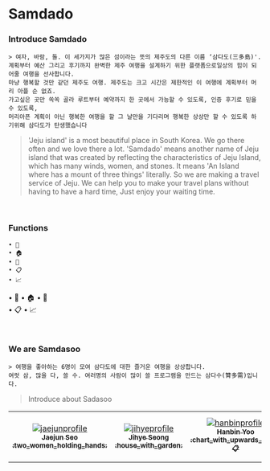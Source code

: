 # Samdado

### Introduce Samdado
```
> 여자, 바람, 돌. 이 세가지가 많은 섬이라는 뜻의 제주도의 다른 이름 ‘삼다도(三多島)'.
계획부터 예산 그리고 후기까지 완벽한 제주 여행을 설계하기 위한 플랫폼으로일상의 힘이 되어줄 여행을 선사합니다.
마냥 행복할 것만 같던 제주도 여행. 제주도는 크고 시간은 제한적인 이 여행에 계획부터 머리 아플 순 없죠.
가고싶은 곳만 쏙쏙 골라 루트부터 예약까지 한 곳에서 가능할 수 있도록, 인증 후기로 믿을 수 있도록,
머리아픈 계획이 아닌 행복한 여행을 할 그 날만을 기다리며 행복한 상상만 할 수 있도록 하기위해 삼다도가 탄생했습니다

```
   
> 'Jeju island' is a most beautiful place in South Korea. We go there often and we love there a lot. 'Samdado' means another name of Jeju island that was created by reflecting the characteristics of Jeju Island, which has many winds, women, and stones. It means 'An Island where has a mount of three things' literally. So we are making a travel service of Jeju. We can help you to make your travel plans without having to have a hard time, Just enjoy your waiting time. 

<br>

### Functions 
```
• 📝 
• 🏠 
• 👫 
• 📋
• 📈 
```

  • 📝 
  • 🏠 
  • 👫  
  • 📋 
  • 📈 



<br>

### We are Samdasoo
```
> 여행을 좋아하는 6명이 모여 삼다도에 대한 즐거운 여행을 상상합니다.
여럿 삼, 많을 다, 쓸 수. 여러명의 사람이 많이 쓸 프로그램을 만드는 삼다수(甧多需)입니다.
```
>Introduce about Sadasoo

<table>
  <tr>
       <td align="center">
      <a href="https://github.com/jaejunseo">
      <img src="https://avatars.githubusercontent.com/u/76934235?s=460&v=4" alt="jaejunprofile"/><br />
      <sub>
      <b>
      Jaejun Seo<br/>
      :two_women_holding_hands:  
      </b>
      </sub>
      </a>
    </td>
    <td align="center">
      <a href="https://github.com/seongjihye1994">
      <img src="https://avatars.githubusercontent.com/u/71309757?s=460&u=934142a770afbe2200ff80dc457b51a94d54a859&v=4" alt="jihyeprofile"/><br />
      <sub>
      <b>
      Jihye Seong<br/>
      :house_with_garden:  
      </b>
      </sub>
      </a>
    </td>
    <td align="center">
      <a href="https://github.com/han1208a">
      <img src="https://avatars.githubusercontent.com/u/72915439?s=460&v=4" alt="hanbinprofile"/><br />
      <sub>
      <b>
      Hanbin Yoo<br/>
      :chart_with_upwards_trend: 📋  
      </b>
      </sub>
      </a>
    </td>
    <td align="center">
      <a href="https://github.com/essol2">
      <img src="https://avatars.githubusercontent.com/u/73922496?s=460&u=9685b4c6acdf9ef99406aeb3dc630be955ff6a20&v=4" alt="eunsolprofile"/><br />
      <sub>
      <b>
      Eunsol Lee (🙋‍♀️)<br/>
      :memo: 📋  
      </b>
      </sub>
      </a>
    </td>
    <td align="center">
      <a href="https://github.com/han-bbak">
      <img src="https://avatars.githubusercontent.com/u/77658506?s=460&v=4" alt="hyeyoonprofile"/><br />
      <sub>
      <b>
      HyeYoon Han<br/>
      :two_men_holding_hands:  
      </b>
      </sub>
      </a>
    </td>
 </tr>
 <table>

<br>
